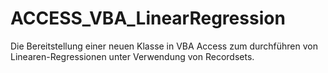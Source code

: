 # ACCESS_VBA_LinearRegression
Die Bereitstellung einer neuen Klasse in VBA Access zum durchführen von Linearen-Regressionen unter Verwendung von Recordsets.
